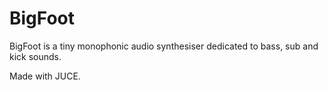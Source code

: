 # BigFoot

BigFoot is a tiny monophonic audio synthesiser dedicated to bass, sub and kick sounds.

Made with JUCE.
